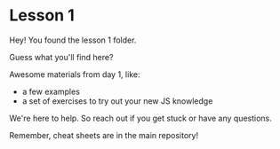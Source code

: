 # Lesson 1

Hey! You found the lesson 1 folder.

Guess what you'll find here?

Awesome materials from day 1, like:

* a few examples
* a set of exercises to try out your new JS knowledge

We're here to help.  So reach out if you get stuck or have any questions.

Remember, cheat sheets are in the main repository!
